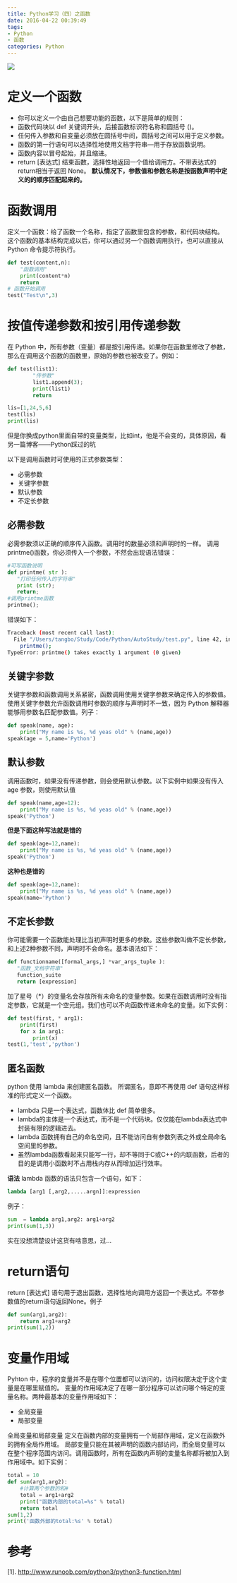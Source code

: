 ```yaml
---
title: Python学习（四）之函数
date: 2016-04-22 00:39:49
tags:
- Python
- 函数
categories: Python
---
```

![](http://7xsy4k.com2.z0.glb.qiniucdn.com/TlJDUlRVQVBVYzh2cExEZ0drcjVsakh3TWR1WTVySU1RV3ZyeGJvMzR0U3Eva0IxcGdDOE1BPT0.jpg)
# 定义一个函数
* 你可以定义一个由自己想要功能的函数，以下是简单的规则：
* 函数代码块以 def 关键词开头，后接函数标识符名称和圆括号 ()。
* 任何传入参数和自变量必须放在圆括号中间，圆括号之间可以用于定义参数。
* 函数的第一行语句可以选择性地使用文档字符串—用于存放函数说明。
* 函数内容以冒号起始，并且缩进。
* return [表达式] 结束函数，选择性地返回一个值给调用方。不带表达式的return相当于返回 None。
**默认情况下，参数值和参数名称是按函数声明中定义的的顺序匹配起来的。**
<!--more-->

# 函数调用
定义一个函数：给了函数一个名称，指定了函数里包含的参数，和代码块结构。
这个函数的基本结构完成以后，你可以通过另一个函数调用执行，也可以直接从 Python 命令提示符执行。
```python
def test(content,n):
	"函数调用"
	print(content*n)
	return
# 函数开始调用
test("Test\n",3)
```
# 按值传递参数和按引用传递参数
在 Python 中，所有参数（变量）都是按引用传递。如果你在函数里修改了参数，那么在调用这个函数的函数里，原始的参数也被改变了。例如：
```python
def test(list1):
		"传参数"
		list1.append(3);
		print(list1)
		return

lis=[1,24,5,6]
test(lis)
print(lis)
```
但是你换成python里面自带的变量类型，比如int，他是不会变的，具体原因，看另一篇博客——Python踩过的坑


以下是调用函数时可使用的正式参数类型：

* 必需参数
* 关键字参数
* 默认参数
* 不定长参数

## 必需参数
必需参数须以正确的顺序传入函数。调用时的数量必须和声明时的一样。
调用printme()函数，你必须传入一个参数，不然会出现语法错误：
```python
#可写函数说明
def printme( str ):
   "打印任何传入的字符串"
   print (str);
   return;
#调用printme函数
printme();
```
错误如下：
```bash
Traceback (most recent call last):
  File "/Users/tangbo/Study/Code/Python/AutoStudy/test.py", line 42, in <module>
    printme();
TypeError: printme() takes exactly 1 argument (0 given)
```
## 关键字参数
关键字参数和函数调用关系紧密，函数调用使用关键字参数来确定传入的参数值。
使用关键字参数允许函数调用时参数的顺序与声明时不一致，因为 Python 解释器能够用参数名匹配参数值。列子：
```python
def speak(name, age):
    print("My name is %s, %d yeas old" % (name,age))
speak(age = 5,name='Python')
```
## 默认参数
调用函数时，如果没有传递参数，则会使用默认参数。以下实例中如果没有传入 age 参数，则使用默认值
```python
def speak(name,age=12):
    print("My name is %s, %d yeas old" % (name,age))
speak('Python')
```
**但是下面这种写法就是错的**
```python
def speak(age=12,name):
    print("My name is %s, %d yeas old" % (name,age))
speak('Python')
```
**这种也是错的**
```python
def speak(age=12,name):
    print("My name is %s, %d yeas old" % (name,age))
speak(name='Python')
```
## 不定长参数
你可能需要一个函数能处理比当初声明时更多的参数。这些参数叫做不定长参数，和上述2种参数不同，声明时不会命名。基本语法如下：
```python
def functionname([formal_args,] *var_args_tuple ):
   "函数_文档字符串"
   function_suite
   return [expression]
```
加了星号（*）的变量名会存放所有未命名的变量参数。如果在函数调用时没有指定参数，它就是一个空元组。我们也可以不向函数传递未命名的变量。如下实例：
```python
def test(first, * arg1):
	print(first)
	for x in arg1:
		print(x)
test(1,'test','python')
```
## 匿名函数
python 使用 lambda 来创建匿名函数。
所谓匿名，意即不再使用 def 语句这样标准的形式定义一个函数。

* lambda 只是一个表达式，函数体比 def 简单很多。
* lambda的主体是一个表达式，而不是一个代码块。仅仅能在lambda表达式中封装有限的逻辑进去。
* lambda 函数拥有自己的命名空间，且不能访问自有参数列表之外或全局命名空间里的参数。
* 虽然lambda函数看起来只能写一行，却不等同于C或C++的内联函数，后者的目的是调用小函数时不占用栈内存从而增加运行效率。

**语法**
lambda 函数的语法只包含一个语句，如下：
```python
lambda [arg1 [,arg2,.....argn]]:expression
```
例子：
```python
sum  = lambda arg1,arg2: arg1+arg2
print(sum(1,3))
```
实在没想清楚设计这货有啥意思，过...

# return语句
return [表达式] 语句用于退出函数，选择性地向调用方返回一个表达式。不带参数值的return语句返回None。例子
```python
def sum(arg1,arg2):
    return arg1+arg2
print(sum(1,2))
```
# 变量作用域
Pyhton 中，程序的变量并不是在哪个位置都可以访问的，访问权限决定于这个变量是在哪里赋值的。
变量的作用域决定了在哪一部分程序可以访问哪个特定的变量名称。两种最基本的变量作用域如下：

* 全局变量
* 局部变量

全局变量和局部变量
定义在函数内部的变量拥有一个局部作用域，定义在函数外的拥有全局作用域。
局部变量只能在其被声明的函数内部访问，而全局变量可以在整个程序范围内访问。调用函数时，所有在函数内声明的变量名称都将被加入到作用域中。如下实例：
```python
total = 10
def sum(arg1,arg2):
	#计算两个参数的和#
	total = arg1+arg2
	print("函数内部的total=%s" % total)
	return total
sum(1,2)
print('函数外部的total:%s' % total)
```
# 参考
[1]. http://www.runoob.com/python3/python3-function.html

